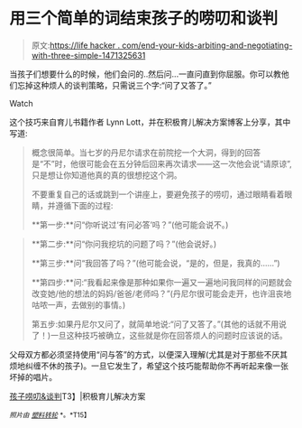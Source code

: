 # 用三个简单的词结束孩子的唠叨和谈判

> 原文:[https://life hacker . com/end-your-kids-arbiting-and-negotiating-with-three-simple-1471325631](https://lifehacker.com/end-your-kids-nagging-and-negotiating-with-three-simpl-1471325631)

当孩子们想要什么的时候，他们会问的..然后问...一直问直到你屈服。你可以教他们忘掉这种烦人的谈判策略，只需说三个字:“问了又答了。”

Watch

这个技巧来自育儿书籍作者 Lynn Lott，并在积极育儿解决方案博客上分享，其中写道:

> 概念很简单。当七岁的丹尼尔请求在前院挖一个大洞，得到的回答是“不”时，他很可能会在五分钟后回来再次请求——这一次他会说“请原谅”,只是想让你知道他真的真的很想挖这个洞。
> 
> 不要重复自己的话或跳到一个讲座上，要避免孩子的唠叨，通过眼睛看着眼睛，并遵循下面的过程:
> 
> **第一步:**问“你听说过‘有问必答’吗？”(他可能会说不。)

> **第二步:**问“你问我挖坑的问题了吗？”(他会说好。)
> 
> **第三步:**问“我回答了吗？”(他可能会说，“是的，但是，我真的……”)
> 
> **第四步:**问:“我看起来像是那种如果你一遍又一遍地问我同样的问题就会改变她/他的想法的妈妈/爸爸/老师吗？”(丹尼尔很可能会走开，也许沮丧地咕哝一声，去做别的事情。)
> 
> 第五步:如果丹尼尔又问了，就简单地说:“问了又答了。”(其他的话就不用说了！)一旦这种技巧被确立，这些就是你在回答烦人的问题时应该说的话。

父母双方都必须坚持使用“问与答”的方式，以便深入理解(尤其是对于那些不厌其烦地纠缠不休的孩子)。一旦它发生了，希望这个技巧能帮助你不再听起来像一张坏掉的唱片。

[孩子唠叨&谈判](http://www.positiveparentingsolutions.com/parenting/end-child-nagging-negotiating-with-just-three-simple-words)T3】|积极育儿解决方案

<small>*照片由*</small> [<small>*塑料转轮*</small>](http://www.flickr.com/photos/plasticrevolver/161355000/sizes/l/in/photolist-ffZdL-gxZdD-ieQ1E-itFbW-nMtLQ-rZcCC-tUxVg-yzM42-EQ6kW-HXUjc-MxAYT-2Tn9Ty-2Zid6d-2ZpQqx-3N68Pj-4aRmxv-4aRmGv-4jyYgt-4jKWps-4opRxt-4oNWFC-4rpXFR-4F57n3-4FMYYz-4HBTxi-4Jruni-4KYGK5-4TYFhR-4Z999Y-53L91q-54pLiX-575q3M-5dfyWq-5dKfJr-5niked-5uNGWv-5QsKUF-5RNPYz-5RW5kg-64gotj-65559G-6cRWtv-6ifNPB-6mi1Hz-6nparT-6uapbc-6uAR6m-6v1LfJ-6zN3My-6Ekhzq-6Hm4Wf/) <small>*。*T15】</small>
